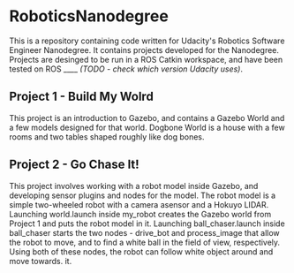 # RoboticsNanodegree

This is a repository containing code written for Udacity's Robotics Software Engineer Nanodegree. It contains projects developed for the Nanodegree. Projects are desinged to be run in a ROS Catkin workspace, and have been tested on ROS ____ *(TODO - check which version Udacity uses)*.

## Project 1 - Build My Wolrd

This project is an introduction to Gazebo, and contains a Gazebo World and a few models designed for that world. Dogbone World is a house with a few rooms and two tables shaped roughly like dog bones.

## Project 2 - Go Chase It!

This project involves working with a robot model inside Gazebo, and developing sensor plugins and nodes for the model. The robot model is a simple two-wheeled robot with a camera asensor and a Hokuyo LIDAR. Launching world.launch inside my_robot creates the Gazebo world from Project 1 and puts the robot model in it. Launching ball_chaser.launch inside ball_chaser starts the two nodes - drive_bot and process_image that allow the robot to move, and to find a white ball in the field of view, respectively. Using both of these nodes, the robot can follow white object around and move towards. it.
